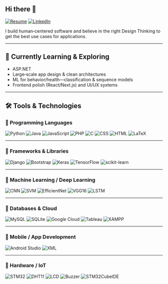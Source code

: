 ## Hi there 👋

<!--
**A-lii/A-lii** is a ✨ _special_ ✨ repository because its `README.md` (this file) appears on your GitHub profile.

- 🔭 I’m currently working on **a portfolio website for an environmentalist**, blending design with storytelling.  
- 🌱 I’m currently learning **ASP.NET** to strengthen my backend development skills.  
- 👯 I’m looking to collaborate on **projects that create meaningful, real-world impact**.  
- 🤔 I’m seeking guidance on building **robust backend applications** for practical use cases.  
- ⚡ Fun fact: I’m a unique mix of **logic, imagination, and empathy** — traits that shape both my code and creativity.  
[![Portfolio](https://img.shields.io/badge/Portfolio-000?style=for-the-badge&logo=firefox&logoColor=white)](#)
-->

[![Resume](https://img.shields.io/badge/Resume-PDF-red?style=for-the-badge&logo=adobeacrobatreader&logoColor=white)](https://a-lii.github.io/Resume.pdf)
[![LinkedIn](https://img.shields.io/badge/LinkedIn-0A66C2?style=for-the-badge&logo=linkedin&logoColor=white)](Linkedin.com/in/ali-maysha)

I build human‑centered software and believe in the right Design Thinking to get the best use cases for applications. 

--- 

## 🌱 Currently Learning & Exploring
- ASP.NET 
- Large‑scale app design & clean architectures
- ML for behavior/health—classification & sequence models
- Frontend polish (React/Next.js) and UI/UX systems

---

## 🛠️ Tools & Technologies

### 🔹 Programming Languages
![Python](https://img.shields.io/badge/Python-3776AB?style=for-the-badge&logo=python&logoColor=white)
![Java](https://img.shields.io/badge/Java-ED8B00?style=for-the-badge&logo=openjdk&logoColor=white)
![JavaScript](https://img.shields.io/badge/JavaScript-F7DF1E?style=for-the-badge&logo=javascript&logoColor=black)
![PHP](https://img.shields.io/badge/PHP-777BB4?style=for-the-badge&logo=php&logoColor=white)
![C](https://img.shields.io/badge/C-00599C?style=for-the-badge&logo=c&logoColor=white)
![CSS](https://img.shields.io/badge/CSS-1572B6?style=for-the-badge&logo=css3&logoColor=white)
![HTML](https://img.shields.io/badge/HTML-E34F26?style=for-the-badge&logo=html5&logoColor=white)
![LaTeX](https://img.shields.io/badge/LaTeX-008080?style=for-the-badge&logo=latex&logoColor=white)

---

### 🔹 Frameworks & Libraries
![Django](https://img.shields.io/badge/Django-092E20?style=for-the-badge&logo=django&logoColor=white)
![Bootstrap](https://img.shields.io/badge/Bootstrap-7952B3?style=for-the-badge&logo=bootstrap&logoColor=white)
![Keras](https://img.shields.io/badge/Keras-D00000?style=for-the-badge&logo=keras&logoColor=white)
![TensorFlow](https://img.shields.io/badge/TensorFlow-FF6F00?style=for-the-badge&logo=tensorflow&logoColor=white)
![scikit-learn](https://img.shields.io/badge/scikit--learn-F7931E?style=for-the-badge&logo=scikitlearn&logoColor=white)

---

### 🔹 Machine Learning / Deep Learning
![CNN](https://img.shields.io/badge/CNN-FF6F00?style=for-the-badge&logo=tensorflow&logoColor=white)
![SVM](https://img.shields.io/badge/SVM-0078D7?style=for-the-badge&logo=code&logoColor=white)
![EfficientNet](https://img.shields.io/badge/EfficientNet-B7-6DB33F?style=for-the-badge&logo=tensorflow&logoColor=white)
![VGG16](https://img.shields.io/badge/VGG16-FF0000?style=for-the-badge&logo=keras&logoColor=white)
![LSTM](https://img.shields.io/badge/LSTM-00599C?style=for-the-badge&logo=keras&logoColor=white)

---

### 🔹 Databases & Cloud
![MySQL](https://img.shields.io/badge/MySQL-4479A1?style=for-the-badge&logo=mysql&logoColor=white)
![SQLite](https://img.shields.io/badge/SQLite-003B57?style=for-the-badge&logo=sqlite&logoColor=white)
![Google Cloud](https://img.shields.io/badge/Google%20Cloud-4285F4?style=for-the-badge&logo=googlecloud&logoColor=white)
![Tableau](https://img.shields.io/badge/Tableau-E97627?style=for-the-badge&logo=tableau&logoColor=white)
![XAMPP](https://img.shields.io/badge/XAMPP-FB7A24?style=for-the-badge&logo=xampp&logoColor=white)

---

### 🔹 Mobile / App Development
![Android Studio](https://img.shields.io/badge/Android%20Studio-3DDC84?style=for-the-badge&logo=androidstudio&logoColor=white)
![XML](https://img.shields.io/badge/XML-FF6600?style=for-the-badge&logo=xml&logoColor=white)

---

### 🔹 Hardware / IoT
![STM32](https://img.shields.io/badge/STM32-03234B?style=for-the-badge&logo=stmicroelectronics&logoColor=white)
![DHT11](https://img.shields.io/badge/DHT11%20Sensor-00A8E8?style=for-the-badge&logo=sensors&logoColor=white)
![LCD](https://img.shields.io/badge/16x2%20LCD-228B22?style=for-the-badge&logo=arduino&logoColor=white)
![Buzzer](https://img.shields.io/badge/Buzzer-FF4500?style=for-the-badge&logo=raspberrypi&logoColor=white)
![STM32CubeIDE](https://img.shields.io/badge/STM32CubeIDE-0066CC?style=for-the-badge&logo=stmicroelectronics&logoColor=white)
